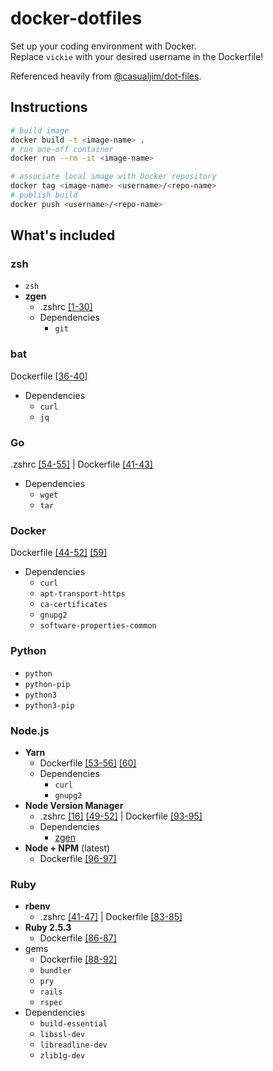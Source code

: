 # docker-dotfiles

Set up your coding environment with Docker.  
Replace `vickie` with your desired username in the Dockerfile!

Referenced heavily from [@casualjim/dot-files](https://github.com/casualjim/dot-files).

## Instructions

```sh
# build image
docker build -t <image-name> .
# run one-off container
docker run --rm -it <image-name>
```

```sh
# associate local image with Docker repository
docker tag <image-name> <username>/<repo-name>
# publish build
docker push <username>/<repo-name>
```

## What's included

### zsh

- `zsh`
- **zgen**
  - .zshrc [[1-30]](https://github.com/PhishyFish/docker-dotfiles/blob/master/.zshrc#L1-L30)
  - Dependencies
    - `git`

### bat

Dockerfile [[36-40]](https://github.com/PhishyFish/docker-dotfiles/blob/master/Dockerfile#L36-L40)

- Dependencies
  - `curl`
  - `jq`

### Go

.zshrc [[54-55]](https://github.com/PhishyFish/docker-dotfiles/blob/master/.zshrc#L54-L55) | Dockerfile  [[41-43]](https://github.com/PhishyFish/docker-dotfiles/blob/master/Dockerfile#L41-L43)

- Dependencies
  - `wget`
  - `tar`

### Docker

Dockerfile [[44-52]](https://github.com/PhishyFish/docker-dotfiles/blob/master/Dockerfile#L44-L52) [[59]](https://github.com/PhishyFish/docker-dotfiles/blob/master/Dockerfile#L59)

- Dependencies
  - `curl`
  - `apt-transport-https`
  - `ca-certificates`
  - `gnupg2`
  - `software-properties-common`

### Python

- `python`
- `python-pip`
- `python3`
- `python3-pip`

### Node.js

- **Yarn**
  - Dockerfile [[53-56]](https://github.com/PhishyFish/docker-dotfiles/blob/master/Dockerfile#L53-L56) [[60]](https://github.com/PhishyFish/docker-dotfiles/blob/master/Dockerfile#L60)
  - Dependencies
    - `curl`
    - `gnupg2`
- **Node Version Manager**
  - .zshrc [[16]](https://github.com/PhishyFish/docker-dotfiles/blob/master/.zshrc#L16) [[49-52]](https://github.com/PhishyFish/docker-dotfiles/blob/master/.zshrc#L49-L52) | Dockerfile [[93-95]](https://github.com/PhishyFish/docker-dotfiles/blob/master/Dockerfile#L93-L95)
  - Dependencies
    - [zgen](#zsh)
- **Node + NPM** (latest)
  - Dockerfile [[96-97]](https://github.com/PhishyFish/docker-dotfiles/blob/master/Dockerfile#L96-L97)

### Ruby

- **rbenv**
  - .zshrc [[41-47]](https://github.com/PhishyFish/docker-dotfiles/blob/master/.zshrc#L41-L47) | Dockerfile [[83-85]](https://github.com/PhishyFish/docker-dotfiles/blob/master/Dockerfile#L83-L85)
- **Ruby 2.5.3**
  - Dockerfile [[86-87]](https://github.com/PhishyFish/docker-dotfiles/blob/master/Dockerfile#L86-L87)
- gems
  - Dockerfile [[88-92]](https://github.com/PhishyFish/docker-dotfiles/blob/master/Dockerfile#L88-L92)
  - `bundler`
  - `pry`
  - `rails`
  - `rspec`
- Dependencies
  - `build-essential`
  - `libssl-dev`
  - `libreadline-dev`
  - `zlib1g-dev`

